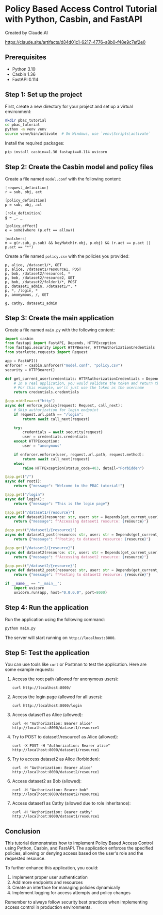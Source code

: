 # Policy Based Access Control Tutorial with Python, Casbin, and FastAPI

Created by Claude.AI

https://claude.site/artifacts/d84d01c1-6217-4776-a8b0-f48e9c7ef2e0


## Prerequisites

- Python 3.10
- Casbin 1.36
- FastAPI 0.114

## Step 1: Set up the project

First, create a new directory for your project and set up a virtual environment:

```bash
mkdir pbac_tutorial
cd pbac_tutorial
python -m venv venv
source venv/bin/activate  # On Windows, use `venv\Scripts\activate`
```

Install the required packages:

```bash
pip install casbin==1.36 fastapi==0.114 uvicorn
```

## Step 2: Create the Casbin model and policy files

Create a file named `model.conf` with the following content:

```
[request_definition]
r = sub, obj, act

[policy_definition]
p = sub, obj, act

[role_definition]
g = _, _

[policy_effect]
e = some(where (p.eft == allow))

[matchers]
m = g(r.sub, p.sub) && keyMatch(r.obj, p.obj) && (r.act == p.act || p.act == "*")
```

Create a file named `policy.csv` with the policies you provided:

```
p, alice, /dataset1/*, GET
p, alice, /dataset1/resource1, POST
p, bob, /dataset2/resource1, *
p, bob, /dataset2/resource2, GET
p, bob, /dataset2/folder1/*, POST
p, dataset1_admin, /dataset1/*, *
p, *, /login, *
p, anonymous, /, GET

g, cathy, dataset1_admin
```

## Step 3: Create the main application

Create a file named `main.py` with the following content:

```python
import casbin
from fastapi import FastAPI, Depends, HTTPException
from fastapi.security import HTTPBearer, HTTPAuthorizationCredentials
from starlette.requests import Request

app = FastAPI()
enforcer = casbin.Enforcer("model.conf", "policy.csv")
security = HTTPBearer()

def get_current_user(credentials: HTTPAuthorizationCredentials = Depends(security)):
    # In a real application, you would validate the token and return the user
    # For this example, we'll just use the token as the username
    return credentials.credentials

@app.middleware("http")
async def enforce_policy(request: Request, call_next):
    # Skip authorization for login endpoint
    if request.url.path == "/login":
        return await call_next(request)

    try:
        credentials = await security(request)
        user = credentials.credentials
    except HTTPException:
        user = "anonymous"

    if enforcer.enforce(user, request.url.path, request.method):
        return await call_next(request)
    else:
        raise HTTPException(status_code=403, detail="Forbidden")

@app.get("/")
async def root():
    return {"message": "Welcome to the PBAC tutorial!"}

@app.get("/login")
async def login():
    return {"message": "This is the login page"}

@app.get("/dataset1/{resource}")
async def dataset1(resource: str, user: str = Depends(get_current_user)):
    return {"message": f"Accessing dataset1 resource: {resource}"}

@app.post("/dataset1/{resource}")
async def dataset1_post(resource: str, user: str = Depends(get_current_user)):
    return {"message": f"Posting to dataset1 resource: {resource}"}

@app.get("/dataset2/{resource}")
async def dataset2(resource: str, user: str = Depends(get_current_user)):
    return {"message": f"Accessing dataset2 resource: {resource}"}

@app.post("/dataset2/{resource}")
async def dataset2_post(resource: str, user: str = Depends(get_current_user)):
    return {"message": f"Posting to dataset2 resource: {resource}"}

if __name__ == "__main__":
    import uvicorn
    uvicorn.run(app, host="0.0.0.0", port=8000)
```

## Step 4: Run the application

Run the application using the following command:

```bash
python main.py
```

The server will start running on `http://localhost:8000`.

## Step 5: Test the application

You can use tools like `curl` or Postman to test the application. Here are some example requests:

1. Access the root path (allowed for anonymous users):
   ```
   curl http://localhost:8000/
   ```

2. Access the login page (allowed for all users):
   ```
   curl http://localhost:8000/login
   ```

3. Access dataset1 as Alice (allowed):
   ```
   curl -H "Authorization: Bearer alice" http://localhost:8000/dataset1/resource1
   ```

4. Try to POST to dataset1/resource1 as Alice (allowed):
   ```
   curl -X POST -H "Authorization: Bearer alice" http://localhost:8000/dataset1/resource1
   ```

5. Try to access dataset2 as Alice (forbidden):
   ```
   curl -H "Authorization: Bearer alice" http://localhost:8000/dataset2/resource1
   ```

6. Access dataset2 as Bob (allowed):
   ```
   curl -H "Authorization: Bearer bob" http://localhost:8000/dataset2/resource1
   ```

7. Access dataset1 as Cathy (allowed due to role inheritance):
   ```
   curl -H "Authorization: Bearer cathy" http://localhost:8000/dataset1/resource1
   ```

## Conclusion

This tutorial demonstrates how to implement Policy Based Access Control using Python, Casbin, and FastAPI. The application enforces the specified policies, allowing or denying access based on the user's role and the requested resource.

To further enhance this application, you could:

1. Implement proper user authentication
2. Add more endpoints and resources
3. Create an interface for managing policies dynamically
4. Implement logging for access attempts and policy changes

Remember to always follow security best practices when implementing access control in production environments.
